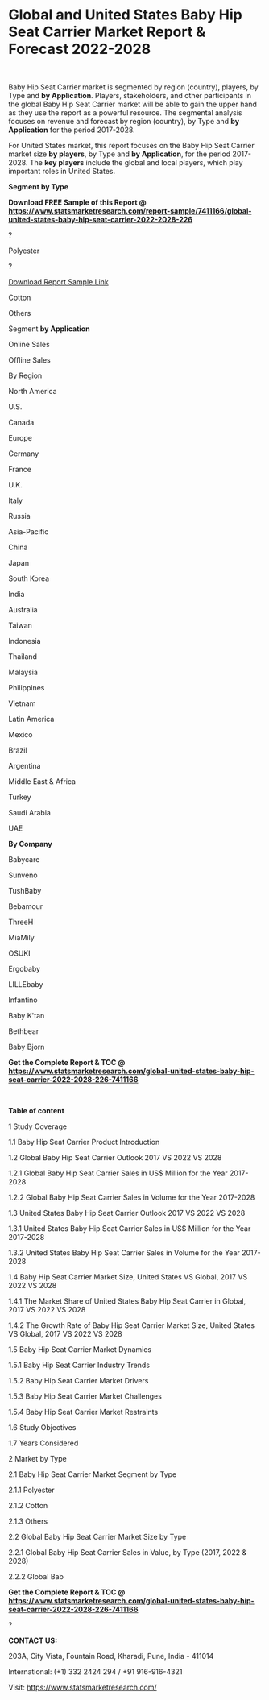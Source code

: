 <h1>Global and United States Baby Hip Seat Carrier Market Report & Forecast 2022-2028</h1><br/><p>Baby Hip Seat Carrier market is segmented by region (country), players, by Type and <strong>by Application</strong>. Players, stakeholders, and other participants in the global Baby Hip Seat Carrier market will be able to gain the upper hand as they use the report as a powerful resource. The segmental analysis focuses on revenue and forecast by region (country), by Type and <strong>by Application</strong> for the period 2017-2028.</p>
 
 
 
 <p>For United States market, this report focuses on the Baby Hip Seat Carrier market size <strong>by players</strong>, by Type and <strong>by Application</strong>, for the period 2017-2028. The <strong>key players</strong> include the global and local players, which play important roles in United States.</p>
 
 
 
 <p><strong>Segment by Type</strong></p>
 
 
 
 <div><b>Download FREE Sample of this Report @ <a href="https://www.statsmarketresearch.com/download-free-sample/7411166/global-united-states-baby-hip-seat-carrier-2022-2028-226">https://www.statsmarketresearch.com/report-sample/7411166/global-united-states-baby-hip-seat-carrier-2022-2028-226</a></b></div>
 
 
 
 <p>? </p>
 
 
 
 <p>Polyester</p>
 
 
 
 <p>? </p>
 
 
 
 <p><a href="https://www.statsmarketresearch.com/download-free-sample/7411166/global-united-states-baby-hip-seat-carrier-2022-2028-226">Download Report Sample Link</a></p>
 
 
 
 <p>Cotton</p>
 
 
 
 <p>Others</p>
 
 
 
 <p>Segment <strong>by Application</strong></p>
 
 
 
 <p>Online Sales</p>
 
 
 
 <p>Offline Sales</p>
 
 
 
 <p>By Region</p>
 
 
 
 <p>North America</p>
 
 
 
 <p>U.S.</p>
 
 
 
 <p>Canada</p>
 
 
 
 <p>Europe</p>
 
 
 
 <p>Germany</p>
 
 
 
 <p>France</p>
 
 
 
 <p>U.K.</p>
 
 
 
 <p>Italy</p>
 
 
 
 <p>Russia</p>
 
 
 
 <p>Asia-Pacific</p>
 
 
 
 <p>China</p>
 
 
 
 <p>Japan</p>
 
 
 
 <p>South Korea</p>
 
 
 
 <p>India</p>
 
 
 
 <p>Australia</p>
 
 
 
 <p>Taiwan</p>
 
 
 
 <p>Indonesia</p>
 
 
 
 <p>Thailand</p>
 
 
 
 <p>Malaysia</p>
 
 
 
 <p>Philippines</p>
 
 
 
 <p>Vietnam</p>
 
 
 
 <p>Latin America</p>
 
 
 
 <p>Mexico</p>
 
 
 
 <p>Brazil</p>
 
 
 
 <p>Argentina</p>
 
 
 
 <p>Middle East & Africa</p>
 
 
 
 <p>Turkey</p>
 
 
 
 <p>Saudi Arabia</p>
 
 
 
 <p>UAE</p>
 
 
 
 <p><strong>By Company</strong></p>
 
 
 
 <p>Babycare</p>
 
 
 
 <p>Sunveno</p>
 
 
 
 <p>TushBaby</p>
 
 
 
 <p>Bebamour</p>
 
 
 
 <p>ThreeH</p>
 
 
 
 <p>MiaMily</p>
 
 
 
 <p>OSUKI</p>
 
 
 
 <p>Ergobaby</p>
 
 
 
 <p>LILLEbaby</p>
 
 
 
 <p>Infantino</p>
 
 
 
 <p>Baby K&#39;tan</p>
 
 
 
 <p>Bethbear</p>
 
 
 
 <p>Baby Bjorn</p>
 
 
 
 <div><b>Get the Complete Report & TOC @ <a href="https://www.statsmarketresearch.com/global-united-states-baby-hip-seat-carrier-2022-2028-226-7411166">https://www.statsmarketresearch.com/global-united-states-baby-hip-seat-carrier-2022-2028-226-7411166</a></b></div>
 
 
 
 <p><br />
 
 <b>Table of content</b></p>
 
 
 
 <p>1 Study Coverage<br />
 
 1.1 Baby Hip Seat Carrier Product Introduction<br />
 
 1.2 Global Baby Hip Seat Carrier Outlook 2017 VS 2022 VS 2028<br />
 
 1.2.1 Global Baby Hip Seat Carrier Sales in US$ Million for the Year 2017-2028<br />
 
 1.2.2 Global Baby Hip Seat Carrier Sales in Volume for the Year 2017-2028<br />
 
 1.3 United States Baby Hip Seat Carrier Outlook 2017 VS 2022 VS 2028<br />
 
 1.3.1 United States Baby Hip Seat Carrier Sales in US$ Million for the Year 2017-2028<br />
 
 1.3.2 United States Baby Hip Seat Carrier Sales in Volume for the Year 2017-2028<br />
 
 1.4 Baby Hip Seat Carrier Market Size, United States VS Global, 2017 VS 2022 VS 2028<br />
 
 1.4.1 The Market Share of United States Baby Hip Seat Carrier in Global, 2017 VS 2022 VS 2028<br />
 
 1.4.2 The Growth Rate of Baby Hip Seat Carrier Market Size, United States VS Global, 2017 VS 2022 VS 2028<br />
 
 1.5 Baby Hip Seat Carrier Market Dynamics<br />
 
 1.5.1 Baby Hip Seat Carrier Industry Trends<br />
 
 1.5.2 Baby Hip Seat Carrier Market Drivers<br />
 
 1.5.3 Baby Hip Seat Carrier Market Challenges<br />
 
 1.5.4 Baby Hip Seat Carrier Market Restraints<br />
 
 1.6 Study Objectives<br />
 
 1.7 Years Considered<br />
 
 2 Market by Type<br />
 
 2.1 Baby Hip Seat Carrier Market Segment by Type<br />
 
 2.1.1 Polyester<br />
 
 2.1.2 Cotton<br />
 
 2.1.3 Others<br />
 
 2.2 Global Baby Hip Seat Carrier Market Size by Type<br />
 
 2.2.1 Global Baby Hip Seat Carrier Sales in Value, by Type (2017, 2022 & 2028)<br />
 
 2.2.2 Global Bab</p>
 
 
 
 <div><b>Get the Complete Report & TOC @ <a href="https://www.statsmarketresearch.com/global-united-states-baby-hip-seat-carrier-2022-2028-226-7411166">https://www.statsmarketresearch.com/global-united-states-baby-hip-seat-carrier-2022-2028-226-7411166</a></b></div>
 
 
 
 <p>? </p>
 
 
 
 <p><b>CONTACT US:</b><br />
 
 203A, City Vista, Fountain Road, Kharadi, Pune, India - 411014<br />
 
 International: (+1) 332 2424 294 / +91 916-916-4321<br />
 
 Visit: <a href="https://www.statsmarketresearch.com/">https://www.statsmarketresearch.com/</a></p>